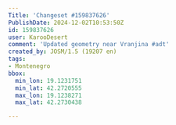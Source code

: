 ```yaml
---
Title: 'Changeset #159837626'
PublishDate: 2024-12-02T10:53:50Z
id: 159837626
user: KarooDesert
comment: 'Updated geometry near Vranjina #adt'
created_by: JOSM/1.5 (19207 en)
tags:
- Montenegro
bbox:
  min_lon: 19.1231751
  min_lat: 42.2720555
  max_lon: 19.1238271
  max_lat: 42.2730438

---
```

